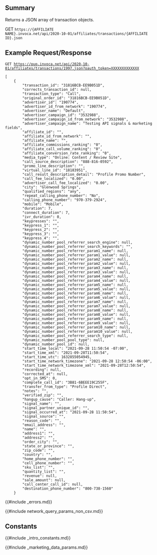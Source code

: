 
## Summary

Returns a JSON array of transaction objects. 

GET <code>https://{AFFILIATE NAME}.invoca.net/api/2020-10-01/affiliates/transactions/{AFFILIATE ID}.json</code>

## Example Request/Response

<code>GET https://pup.invoca.net/api/2020-10-01/affiliates/transactions/1997.json?oauth_token=XXXXXXXXXXXXX</code>

    [
        {
            "transaction_id": "31816BCB-EE9B051D",
            "corrects_transaction_id": null,
            "transaction_type": "Call",
            "original_order_id": "31816BCB-EE9B051D",
            "advertiser_id": "190774",
            "advertiser_id_from_network": "190774",
            "advertiser_name": "Default",
            "advertiser_campaign_id": "3532988",
            "advertiser_campaign_id_from_network": "3532988",
            "advertiser_campaign_name": "Testing API signals & marketing fields",
            "affiliate_id": "",
            "affiliate_id_from_network": "",
            "affiliate_name": "",
            "affiliate_commissions_ranking": "0",
            "affiliate_call_volume_ranking": "0",
            "affiliate_conversion_rate_ranking": "0",
            "media_type": "Online: Content / Review Site",
            "call_source_description": "888-816-0592",
            "promo_line_description": "",
            "virtual_line_id": "18183951",
            "call_result_description_detail": "Profile Promo Number",
            "call_fee_localized": "0.00",
            "advertiser_call_fee_localized": "0.00",
            "city": "Glenwood Springs",
            "qualified_regions": "any",
            "repeat_calling_phone_number": "No",
            "calling_phone_number": "970-379-2924",
            "mobile": "Mobile",
            "duration": 7,
            "connect_duration": 7,
            "ivr_duration": 0,
            "keypresses": "",
            "keypress_1": "",
            "keypress_2": "",
            "keypress_3": "",
            "keypress_4": "",
            "dynamic_number_pool_referrer_search_engine": null,
            "dynamic_number_pool_referrer_search_keywords": "",
            "dynamic_number_pool_referrer_param1_name": null,
            "dynamic_number_pool_referrer_param1_value": null,
            "dynamic_number_pool_referrer_param2_name": null,
            "dynamic_number_pool_referrer_param2_value": null,
            "dynamic_number_pool_referrer_param3_name": null,
            "dynamic_number_pool_referrer_param3_value": null,
            "dynamic_number_pool_referrer_param4_name": null,
            "dynamic_number_pool_referrer_param4_value": null,
            "dynamic_number_pool_referrer_param5_name": null,
            "dynamic_number_pool_referrer_param5_value": null,
            "dynamic_number_pool_referrer_param6_name": null,
            "dynamic_number_pool_referrer_param6_value": null,
            "dynamic_number_pool_referrer_param7_name": null,
            "dynamic_number_pool_referrer_param7_value": null,
            "dynamic_number_pool_referrer_param8_name": null,
            "dynamic_number_pool_referrer_param8_value": null,
            "dynamic_number_pool_referrer_param9_name": null,
            "dynamic_number_pool_referrer_param9_value": null,
            "dynamic_number_pool_referrer_param10_name": null,
            "dynamic_number_pool_referrer_param10_value": null,
            "dynamic_number_pool_referrer_search_type": null,
            "dynamic_number_pool_pool_type": null,
            "dynamic_number_pool_id": null,
            "start_time_local": "2021-09-28 11:50:54 -07:00",
            "start_time_xml": "2021-09-28T11:50:54",
            "start_time_utc": 1632855054945,
            "start_time_network_timezone": "2021-09-28 12:50:54 -06:00",
            "start_time_network_timezone_xml": "2021-09-28T12:50:54",
            "recording": null,
            "corrected_at": null,
            "opt_in_SMS": 0,
            "complete_call_id": "3B81-6BEEE19C255F",
            "transfer_from_type": "Profile Direct",
            "notes": "",
            "verified_zip": "",
            "hangup_cause": "Caller: Hang-up",
            "signal_name": "",
            "signal_partner_unique_id": "",
            "signal_occurred_at": "2021-09-28 11:50:54",
            "signal_source": "",
            "reason_code": "",
            "email_address": "",
            "name": "",
            "address1": "",
            "address2": "",
            "order_city": "",
            "state_or_province": "",
            "zip_code": "",
            "country": "",
            "home_phone_number": "",
            "cell_phone_number": "",
            "sku_list": "",
            "quantity_list": "",
            "revenue": null,
            "sale_amount": null,
            "call_center_call_id": null,
            "destination_phone_number": "800-738-1560"
        }

{{#include _errors.md}}

{{#include network_query_params_non_csv.md}}

## Constants

{{#include _intro_constants.md}}

{{#include _marketing_data_params.md}}